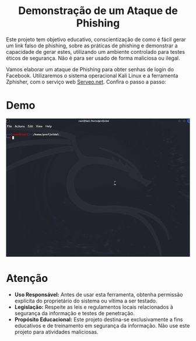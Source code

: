 <h1 align="center"> Demonstração de um Ataque de Phishing </h1>

Este projeto tem objetivo educativo, conscientização de como é fácil gerar um link falso de phishing, sobre as práticas de phishing e demonstrar a capacidade de gerar estes, utilizando um ambiente controlado para testes éticos de segurança. Não é para ser usado de forma maliciosa ou ilegal.

Vamos elaborar um ataque de Phishing para obter senhas de login do Facebook. Utilizaremos o sistema operacional Kali Linux e a ferramenta Zphisher, com o serviço web <a href="https://serveo.net" target="_blank">Serveo.net</a>. Confira o passo a passo:

# Demo
![](https://github.com/profjvidal/cibersecurity-desafio-phishing/blob/main/zphisher_serveo_demo.gif)

# Atenção

- <b>Uso Responsável:</b> Antes de usar esta ferramenta, obtenha permissão explícita do proprietário do sistema ou vítima a ser testado.
- <b>Legislação:</b> Respeite as leis e regulamentos locais relacionados à segurança da informação e testes de penetração.
- <b>Propósito Educacional:</b> Este projeto destina-se exclusivamente a fins educativos e de treinamento em segurança da informação. Não use este projeto para atividades maliciosas.
